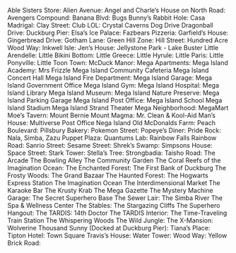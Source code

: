 Able Sisters Store: 
Alien Avenue:
Angel and Charle’s House on North Road:
Avengers Compound:
Banana Blvd:
Bugs Bunny’s Rabbit Hole:
Casa Madrigal:
Clay Street:
Club LOL:
Crystal Caverns
Dog Drive
Dragonball Drive:
Duckburg Pier:
Elsa’s Ice Palace: 
Fazbears Pizzeria:
Garfield’s House:
Gingerbread Drive: 
Gotham Lane:
Green Hill Zone:
Hill Street:
Hundred Acre Wood Way:
Inkwell Isle: 
Jen’s House:
Jellystone Park -
Lake Buster
Little Arendelle:
Little Bikini Bottom: 
Little Greece: 
Little Hyrule: 
Little Paris: 
Little Ponyville: 
Little Toon Town:
McDuck Manor:
Mega Apartments:
Mega Island Academy: Mrs Frizzle
Mega Island Community Cafeteria
Mega Island Concert Hall
Mega Island Fire Department:
Mega Island Garage: 
Mega Island Government Office
Mega Island Gym: 
Mega Island Hospital:
Mega Island Library
Mega Island Museum:
Mega Island Nature Preserve:
Mega Island Parking Garage
Mega Island Post Office:
Mega Island School
Mega Island Stadium
Mega Island Strand Theater
Mega Neighborhood: 
MegaMart
Moe’s Tavern:
Mount Bernie
Mount Magma:
Mr. Clean & Kool-Aid Man’s House: 
Multiverse Post Office
Nega Island
Old McDonalds Farm: 
Peach Boulevard:
Pillsbury Bakery:
Pokemon Street:
Popeye’s Diner:
Pride Rock: Nala, Simba, Zazu
Puppet Plaza:
Quantums Lab:
Rainbow Falls
Rainbow Road:
Sanrio Street:
Sesame Street:
Shrek’s Swamp:
Simpsons House: 
Space Street:
Stark Tower:
Stella’s Tree: 
Strongbadia: 
Taisho Road: 
The Arcade
The Bowling Alley
The Community Garden
The Coral Reefs of the Imagination Ocean:
The Enchanted Forest: 
The First Bank of Duckburg
The Frosty Woods:
The Grand Bazaar
The Haunted Forest:
The Hogwarts Express Station
The Imagination Ocean
The Interdimensional Market
The Karaoke Bar
The Krusty Krab
The Mega Gazette
The Mystery Machine Garage: 
The Secret Superhero Base
The Sewer Lair:
The Simba River
The Spa & Wellness Center
The Stables:
The Stargazing Cliffs
The Superhero Hangout:
The TARDIS: 14th Doctor
The TARDIS Interior: 
The Time-Traveling Train Station
The Whispering Woods
The Wild Jungle: 
The X-Mansion: Wolverine
Thousand Sunny (Docked at Duckburg Pier): 
Tiana’s Place:
Tipton Hotel:
Town Square
Travis’s House: 
Water Tower:
Wood Way:
Yellow Brick Road:





